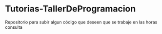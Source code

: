 # Tutorias-TallerDeProgramacion
Repositorio para subir algun código que deseen que se trabaje en las horas consulta
